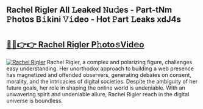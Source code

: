 ## Rachel Rigler All 𝙻eaked 𝙽u𝚍es - Part-tNm 𝙿hotos B𝚒kini 𝚅𝚒deo - Hot 𝙿art 𝙻eaks xdJ4s

# <h2><a href="http://ld396p.urlbe.top/?page=Rachel+Rigler">🔗🔗👉👉 Rachel Rigler P𝚑oto𝚜Vid𝚎o</a></h2>

[![Rachel Rigler](https://i.imgur.com/eBuTRDB.gif)](http://ld396p.urlbe.top/?page=Rachel+Rigler)
Rachel Rigler, a complex and polarizing figure, challenges easy understanding. Her unorthodox approach to building a web presence has magnetized and offended observers, generating debates on consent, morality, and the intricacies of digital societies. Despite the ambiguity of her future goals, her role in shaping the online world is undeniable. With an unwavering spirit and undeniable allure, Rachel Rigler reach in the digital universe is boundless.
